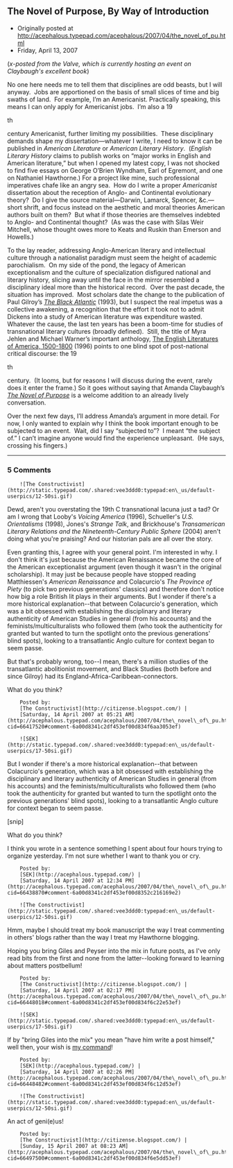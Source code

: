 ## The Novel of Purpose, By Way of Introduction

 * Originally posted at http://acephalous.typepad.com/acephalous/2007/04/the_novel_of_pu.html
 * Friday, April 13, 2007



(_x-posted from the Valve, which is currently hosting an event on Claybaugh's excellent book_)

No one here needs me to tell them that disciplines are odd beasts,
but I will anyway.  Jobs are apportioned on the basis of small slices
of time and big swaths of land.  For example, I’m an Americanist. 
Practically speaking, this means I can only apply for Americanist
jobs.  I’m also a 19

th

century Americanist, further limiting my possibilities.  These
disciplinary demands shape my dissertation—whatever I write, I need to
know it can be published in _American Literature_ or _American Literary History_.  (_English Literary History_
claims to publish works on “major works in English and American
literature,” but when I opened my latest copy, I was not shocked to
find five essays on George O’Brien Wyndham, Earl of Egremont, and one
on Nathaniel Hawthorne.) For a project like mine, such professional
imperatives chafe like an angry sea.  How do I write a proper _Americanist_
dissertation about the reception of Anglo- and Continental evolutionary
theory?  Do I give the source material—Darwin, Lamarck, Spencer,
&c.—short shrift, and focus instead on the aesthetic and moral
theories American authors built on them?  But what if those theories
are themselves indebted to Anglo- and Continental thought?  (As was the
case with Silas Weir Mitchell, whose thought owes more to Keats and
Ruskin than Emerson and Howells.) 

To the lay reader, addressing Anglo-American literary and intellectual
culture through a nationalist paradigm must seem the height of academic
parochialism.  On my side of the pond, the legacy of American
exceptionalism and the culture of specialization disfigured national
and literary history, slicing away until the face in the mirror
resembled a disciplinary ideal more than the historical record.  Over
the past decade, the situation has improved.  Most scholars date the
change to the publication of Paul Gilroy’s [_The Black Atlantic_](http://www.amazon.com/exec/obidos/ASIN/0674076060/diesekoschmar-20)
(1993), but I suspect the real impetus was a collective awakening, a
recognition that the effort it took not to admit Dickens into a study
of American literature was expenditure wasted.  Whatever the cause, the
last ten years has been a boom-time for studies of transnational
literary cultures (broadly defined).  Still, the title of Myra Jehlen
and Michael Warner’s important anthology, [The English Literatures of America, 1500-1800](http://www.amazon.com/exec/obidos/ASIN/0415919037/diesekoschmar-20) (1996) points to one blind spot of post-national critical discourse: the 19

th

century.  (It looms, but for reasons I will discuss during the event,
rarely does it enter the frame.) So it goes without saying that Amanda
Claybaugh’s [_The Novel of Purpose_](http://www.amazon.com/exec/obidos/ASIN/0801444802/diesekoschmar-20) is a welcome addition to an already lively conversation.  

Over the next few days, I’ll address Amanda’s argument in more detail. 
For now, I only wanted to explain why I think the book important enough
to be subjected to an event.  Wait, did I say “subjected to”?  I meant
“the subject of.” I can’t imagine anyone would find the experience
unpleasant.  (He says, crossing his fingers.)

		

* * *

### 5 Comments 

		

                
[]()

	

		![The Constructivist](http://static.typepad.com/.shared:vee3ddd0:typepad:en\_us/default-userpics/12-50si.gif)
	

	

		

Dewd, aren't you overstating the 19th C transnational lacuna just a tad?  Or am I wrong that Looby's _Voicing America_ (1996), Schueller's _U.S. Orientalisms_ (1998), Jones's _Strange Talk_, and Brickhouse's  _Transamerican Literary Relations and the Nineteenth-Century Public Sphere_ (2004) aren't doing what you're praising?  And our historian pals are all over the story.

Even granting this, I agree with your general point.  I'm interested in why.  I don't think it's just because the American Renaissance became the core of the American exceptionalist argument (even though it wasn't in the original scholarship).  It may just be because people have stopped reading Matthiessen's _American Renaissance_ and Colacurcio's _The Province of Piety_ (to pick two previous generations' classics) and therefore don't notice how big a role British lit plays in their arguments.  But I wonder if there's a more historical explanation--that between Colacurcio's generation, which was a bit obsessed with establishing the disciplinary and literary authenticity of American Studies in general (from his accounts) and the feminists/multiculturalists who followed them (who took the authenticity for granted but wanted to turn the spotlight onto the previous generations' blind spots), looking to a transatlantic Anglo culture for context began to seem passe.

But that's probably wrong, too--I mean, there's a million studies of the transatlantic abolitionist movement, and Black Studies (both before and since Gilroy) had its England-Africa-Caribbean-connectors.

What do you think?

	

		Posted by:
		[The Constructivist](http://citizense.blogspot.com/) |
		[Saturday, 14 April 2007 at 05:21 AM](http://acephalous.typepad.com/acephalous/2007/04/the\_novel\_of\_pu.html?cid=66417520#comment-6a00d8341c2df453ef00d834f6aa3053ef)

[]()

	

		![SEK](http://static.typepad.com/.shared:vee3ddd0:typepad:en\_us/default-userpics/17-50si.gif)
	

	

		
But I wonder if there's a more historical explanation--that between Colacurcio's generation, which was a bit obsessed with establishing the disciplinary and literary authenticity of American Studies in general (from his accounts) and the feminists/multiculturalists who followed them (who took the authenticity for granted but wanted to turn the spotlight onto the previous generations' blind spots), looking to a transatlantic Anglo culture for context began to seem passe.

[snip]

What do you think?

I think you wrote in a sentence something I spent about four hours trying to organize yesterday.  I'm not sure whether I want to thank you or cry.

	

		Posted by:
		[SEK](http://acephalous.typepad.com/) |
		[Saturday, 14 April 2007 at 12:34 PM](http://acephalous.typepad.com/acephalous/2007/04/the\_novel\_of\_pu.html?cid=66438870#comment-6a00d8341c2df453ef00d8352c216169e2)

[]()

	

		![The Constructivist](http://static.typepad.com/.shared:vee3ddd0:typepad:en\_us/default-userpics/12-50si.gif)
	

	

		

Hmm, maybe I should treat my book manuscript the way I treat commenting in others' blogs rather than the way I treat my Hawthorne blogging.

Hoping you bring Giles and Peyser into the mix in future posts, as I've only read bits from the first and none from the latter--looking forward to learning about matters postbellum!

	

		Posted by:
		[The Constructivist](http://citizense.blogspot.com/) |
		[Saturday, 14 April 2007 at 02:17 PM](http://acephalous.typepad.com/acephalous/2007/04/the\_novel\_of\_pu.html?cid=66448018#comment-6a00d8341c2df453ef00d834f6c22e53ef)

[]()

	

		![SEK](http://static.typepad.com/.shared:vee3ddd0:typepad:en\_us/default-userpics/17-50si.gif)
	

	

		

If by "bring Giles into the mix" you mean "have him write a post himself," well then, your wish is [my command](http://www.thevalve.org/go/valve/article/the\_novel\_of\_purpose\_guest\_post\_by\_paul\_giles/)!

	

		Posted by:
		[SEK](http://acephalous.typepad.com/) |
		[Saturday, 14 April 2007 at 02:26 PM](http://acephalous.typepad.com/acephalous/2007/04/the\_novel\_of\_pu.html?cid=66448482#comment-6a00d8341c2df453ef00d834f6c12d53ef)

[]()

	

		![The Constructivist](http://static.typepad.com/.shared:vee3ddd0:typepad:en\_us/default-userpics/12-50si.gif)
	

	

		

An act of geni(e)us!

	

		Posted by:
		[The Constructivist](http://citizense.blogspot.com/) |
		[Sunday, 15 April 2007 at 08:23 AM](http://acephalous.typepad.com/acephalous/2007/04/the\_novel\_of\_pu.html?cid=66497500#comment-6a00d8341c2df453ef00d834f6e5dd53ef)

		

        